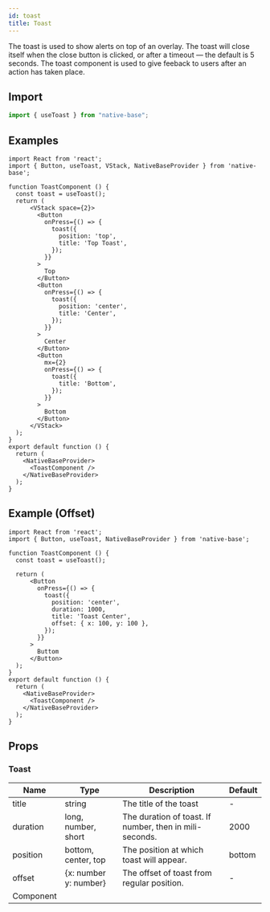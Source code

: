 ```yaml
---
id: toast
title: Toast
---
```


The toast is used to show alerts on top of an overlay. The toast will close itself when the close button is clicked, or after a timeout — the default is 5 seconds. The toast component is used to give feeback to users after an action has taken place.

## Import

```jsx
import { useToast } from "native-base";
```

## Examples

```SnackPlayer name=Toast%20Examples
import React from 'react';
import { Button, useToast, VStack, NativeBaseProvider } from 'native-base';

function ToastComponent () {
  const toast = useToast();
  return (
      <VStack space={2}>
        <Button
          onPress={() => {
            toast({
              position: 'top',
              title: 'Top Toast',
            });
          }}
        >
          Top
        </Button>
        <Button
          onPress={() => {
            toast({
              position: 'center',
              title: 'Center',
            });
          }}
        >
          Center
        </Button>
        <Button
          mx={2}
          onPress={() => {
            toast({
              title: 'Bottom',
            });
          }}
        >
          Bottom
        </Button>
      </VStack>
  );
}
export default function () {
  return (
    <NativeBaseProvider>
      <ToastComponent />
    </NativeBaseProvider>
  );
}
```

## Example (Offset)

```SnackPlayer name=Toast%20Examples(offset)
import React from 'react';
import { Button, useToast, NativeBaseProvider } from 'native-base';

function ToastComponent () {
  const toast = useToast();

  return (
      <Button
        onPress={() => {
          toast({
            position: 'center',
            duration: 1000,
            title: 'Toast Center',
            offset: { x: 100, y: 100 },
          });
        }}
      >
        Buttom
      </Button>
  );
}
export default function () {
  return (
    <NativeBaseProvider>
      <ToastComponent />
    </NativeBaseProvider>
  );
}
```

## Props

### Toast

| Name      | Type                  | Description                                             | Default |
| --------- | --------------------- | ------------------------------------------------------- | ------- |
| title     | string                | The title of the toast                                  | -       |
| duration  | long, number, short   | The duration of toast. If number, then in mili-seconds. | 2000    |
| position  | bottom, center, top   | The position at which toast will appear.                | bottom  |
| offset    | {x: number y: number} | The offset of toast from regular position.              | -       |
| Component |                       |                                                         |         |
